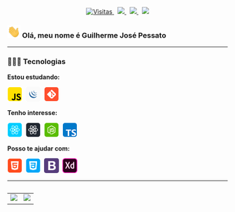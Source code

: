 <p align="center">
  <!-- Badge - Visitas -->
  <a href="https://github.com/guipessato">
    <img src="https://visitor-badge.glitch.me/badge?page_id=guipessato" alt="Visitas">
  </a>
  &nbsp;
  <!-- Badge - LinkedIn -->
  <a href="https://www.linkedin.com/in/guupessato/">
    <img src="https://img.shields.io/badge/-Guilherme%20Jos%C3%A9%20Pessato-blue?style=flat-square&logo=Linkedin&logoColor=white&link=https://www.linkedin.com/in/guipessato/">
  </a>
  &nbsp;
  <!-- Badge - Gmail -->
  <a href="mailto:guipessato00@gmail.com">
    <img src="https://img.shields.io/badge/-Gmail-c14438?style=flat-square&logo=Gmail&logoColor=white&link=mailto:guipessato00@gmail.com">
  </a>
  &nbsp;
  <!-- Badge - Outlook -->
  <a href="mailto:gui_pessato@hotmail.com">
    <img src="https://img.shields.io/badge/-Outlook-blue">
  </a>
</p>

<!-- Apresentação -->
### <img src="/icons-readme/hello.gif" width="30px"> Olá, meu nome é Guilherme José Pessato

---

### 👨🏼‍💻 Tecnologias
**Estou estudando:**

<p align="left">
  <!-- JS Icon -->
  <img src="/icons-readme/js.png">&nbsp;
  <!-- jQuery Icon -->
  <img src="/icons-readme/jquery.png">&nbsp;
  <!-- Git Icon -->
  <img src="/icons-readme/git.png">&nbsp;
</p>

**Tenho interesse:**

<p align="left">
  <!-- React Icon -->
  <img src="/icons-readme/react.png">&nbsp;
  <!-- RN Icon -->
  <img src="/icons-readme/rn.png">&nbsp;
  <!-- NodeJS Icon -->
  <img src="/icons-readme/nodejs.png">&nbsp;
  <!-- TS Icon -->
  <img src="/icons-readme/ts.png">&nbsp;
</p>

**Posso te ajudar com:**

<p align="left">
  <!-- HTML Icon -->
  <img src="/icons-readme/html.png">&nbsp;
  <!-- CSS Icon -->
  <img src="/icons-readme/css.png">&nbsp;
  <!-- Bootstrap Icon -->
  <img src="/icons-readme/bootstrap.png">&nbsp;
  <!-- XD Icon -->
  <img src="/icons-readme/xd.png">&nbsp;
</p>

---

<table align='left'>
  <row style="border: none;">
    <td style="border: none;">
     <!-- Card -->
      <img height='172' src='https://github-readme-stats.vercel.app/api/top-langs/?username=guipessato&layout=compact&theme=dark'>
    </td>
    <td style="border: none;">
      <img height='172' src='https://github-readme-stats.vercel.app/api?username=guipessato&show_icons=true&theme=dark'>
    </td>
  </row>
</table>
